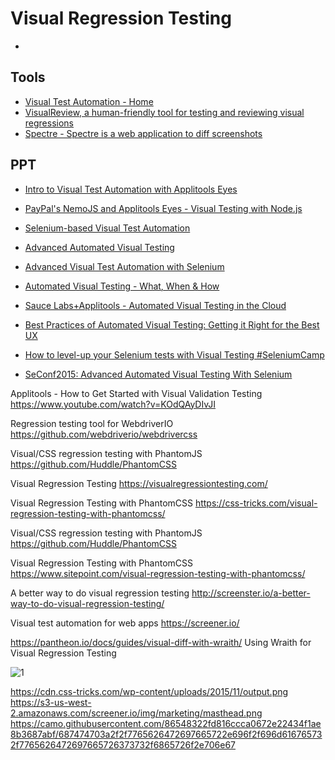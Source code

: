 
# Visual Regression Testing

* []()

## Tools
* [Visual Test Automation - Home](https://applitools.com/)
* [VisualReview, a human-friendly tool for testing and reviewing visual regressions](https://github.com/xebia/VisualReview)
* [Spectre - Spectre is a web application to diff screenshots](https://github.com/wearefriday/spectre)

## PPT
* [Intro to Visual Test Automation with Applitools Eyes](https://www.slideshare.net/Applitools/intro-to-visual-test-automation-with-applitools-eyes)
* [PayPal's NemoJS and Applitools Eyes - Visual Testing with Node.js](https://www.slideshare.net/Applitools/paypals-nemojs-and-applitools-eyes-visual-testing-with-nodejs)
* [Selenium-based Visual Test Automation](https://www.slideshare.net/Applitools/seleniumbased-visual-automation)
* [Advanced Automated Visual Testing](https://www.slideshare.net/adamcarmi/advanced-automated-visual-testing)
* [Advanced Visual Test Automation with Selenium](https://www.slideshare.net/adamcarmi/advanced-visual-testing)
* [Automated Visual Testing - What, When & How](https://www.slideshare.net/adamcarmi/20150618-visual-test-automation-iati-copy)
* [Sauce Labs+Applitools - Automated Visual Testing in the Cloud](https://www.slideshare.net/saucelabs/sauce-labsapplitools-automated-visual-testing-in-the-cloud)

* [Best Practices of Automated Visual Testing: Getting it Right for the Best UX](https://www.slideshare.net/Applitools/best-practices-of-automated-visual-testing-getting-it-right-for-the-best-ux)
* [How to level-up your Selenium tests with Visual Testing #SeleniumCamp](https://www.slideshare.net/moshemilman/how-to-levelup-your-selenium-tests-with-visual-testing-seleniumcamp)
* [SeConf2015: Advanced Automated Visual Testing With Selenium](https://www.slideshare.net/adamcarmi/seconf2015-advanced-automated-visual-testing-with-selenium)


Applitools - How to Get Started with Visual Validation Testing
https://www.youtube.com/watch?v=KOdQAyDIvJI

Regression testing tool for WebdriverIO
https://github.com/webdriverio/webdrivercss

Visual/CSS regression testing with PhantomJS
https://github.com/Huddle/PhantomCSS

Visual Regression Testing
https://visualregressiontesting.com/

Visual Regression Testing with PhantomCSS
https://css-tricks.com/visual-regression-testing-with-phantomcss/

Visual/CSS regression testing with PhantomJS
https://github.com/Huddle/PhantomCSS

Visual Regression Testing with PhantomCSS
https://www.sitepoint.com/visual-regression-testing-with-phantomcss/

A better way to do visual regression testing
http://screenster.io/a-better-way-to-do-visual-regression-testing/

Visual test automation for web apps
https://screener.io/

https://pantheon.io/docs/guides/visual-diff-with-wraith/
Using Wraith for Visual Regression Testing


![1](https://image.slidesharecdn.com/airwareseleniummeetup-end-to-endtestautomationwithnode-161020054638/95/fullstack-endtoend-test-automation-with-nodejs-one-year-later-40-638.jpg)

https://cdn.css-tricks.com/wp-content/uploads/2015/11/output.png
https://s3-us-west-2.amazonaws.com/screener.io/img/marketing/masthead.png
https://camo.githubusercontent.com/86548322fd816ccca0672e22434f1ae8b3687abf/687474703a2f2f7765626472697665722e696f2f696d616765732f7765626472697665726373732f6865726f2e706e67
